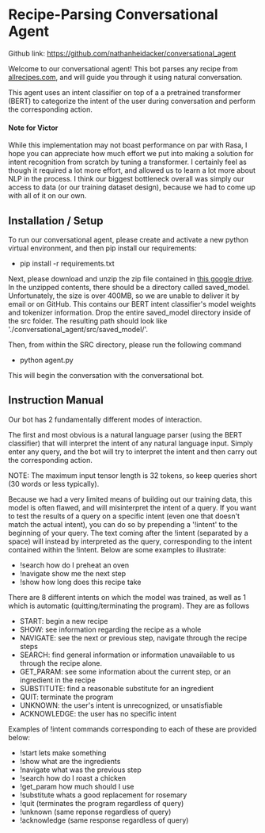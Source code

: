 # Recipe-Parsing Conversational Agent

Github link: https://github.com/nathanheidacker/conversational_agent

Welcome to our conversational agent! This bot parses any recipe from [allrecipes.com](https://www.allrecipes.com/), and will guide you through it using natural conversation.

This agent uses an intent classifier on top of a a pretrained transformer (BERT) to categorize the intent of the user during conversation and perform the corresponding action.

#### Note for Victor

While this implementation may not boast performance on par with Rasa, I hope you can appreciate how much effort we put into making a solution for intent recognition from scratch by tuning a transformer. I certainly feel as though it required a lot more effort, and allowed us to learn a lot more about NLP in the process. I think our biggest bottleneck overall was simply our access to data (or our training dataset design), because we had to come up with all of it on our own.

## Installation / Setup

To run our conversational agent, please create and activate a new python virtual environment, and then pip install our requirements:

 - pip install -r requirements.txt

Next, please download and unzip the zip file contained in [this google drive](https://drive.google.com/drive/folders/11clkg2tyr3cdlmD3SV8FcWHoZTq_YDYH?usp=sharing). In the unzipped contents, there should be a directory called saved_model. Unfortunately, the size is over 400MB, so we are unable to deliver it by email or on GitHub. This contains our BERT intent classifier's model weights and tokenizer information. Drop the entire saved_model directory inside of the src folder. The resulting path should look like './conversational_agent/src/saved_model/'.

Then, from within the SRC directory, please run the following command

 - python agent.py

This will begin the conversation with the conversational bot.

## Instruction Manual

Our bot has 2 fundamentally different modes of interaction. 

The first and most obvious is a natural language parser (using the BERT classifier) that will interpret the intent of any natural language input. Simply enter any query, and the bot will try to interpret the intent and then carry out the corresponding action.

NOTE: The maximum input tensor length is 32 tokens, so keep queries short (30 words or less typically).

Because we had a very limited means of building out our training data, this model is often flawed, and will misinterpret the intent of a query. If you want to test the results of a query on a specific intent (even one that doesn't match the actual intent), you can do so by prepending a '!intent' to the beginning of your query. The text coming after the !intent (separated by a space) will instead by interpreted as the query, corresponding to the intent contained within the !intent. Below are some examples to illustrate:

 - !search how do I preheat an oven
 - !navigate show me the next step
 - !show how long does this recipe take

 There are 8 different intents on which the model was trained, as well as 1 which is automatic (quitting/terminating the program). They are as follows

  - START: begin a new recipe
  - SHOW: see information regarding the recipe as a whole
  - NAVIGATE: see the next or previous step, navigate through the recipe steps
  - SEARCH: find general information or information unavailable to us through the recipe alone.
  - GET_PARAM: see some information about the current step, or an ingredient in the recipe
  - SUBSTITUTE: find a reasonable substitute for an ingredient
  - QUIT: terminate the program
  - UNKNOWN: the user's intent is unrecognized, or unsatisfiable
  - ACKNOWLEDGE: the user has no specific intent

Examples of !intent commands corresponding to each of these are provided below:

 - !start lets make something
 - !show what are the ingredients
 - !navigate what was the previous step
 - !search how do I roast a chicken
 - !get_param how much should I use
 - !substitute whats a good replacement for rosemary
 - !quit (terminates the program regardless of query)
 - !unknown (same reponse regardless of query)
 - !acknowledge (same response regardless of query)
